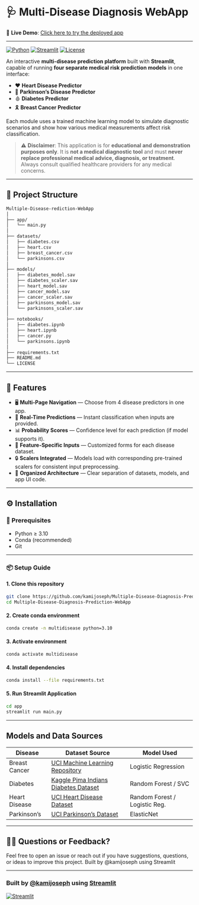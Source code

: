 # 🩺 Multi-Disease Diagnosis WebApp

🔗 **Live Demo**: [Click here to try the deployed app](https://multiple-disease-diagnosis-prediction-webapp-emhpxuygqikbckvaz.streamlit.app/)

---

[![Python](https://img.shields.io/badge/Python-3.10+-blue.svg)](https://www.python.org/)
[![Streamlit](https://img.shields.io/badge/Built%20with-Streamlit-ff4b4b.svg)](https://streamlit.io/)
[![License](https://img.shields.io/badge/License-MIT-lightgrey.svg)](LICENSE)

An interactive **multi-disease prediction platform** built with **Streamlit**, capable of running **four separate medical risk prediction models** in one interface:

- ❤️ **Heart Disease Predictor**  
- 🧠 **Parkinson’s Disease Predictor**  
- 🩸 **Diabetes Predictor**  
- 🎗 **Breast Cancer Predictor**

Each module uses a trained machine learning model to simulate diagnostic scenarios and show how various medical measurements affect risk classification.

> ⚠️ **Disclaimer**: This application is for **educational and demonstration purposes only**. It is **not a medical diagnostic tool** and must **never replace professional medical advice, diagnosis, or treatment**. Always consult qualified healthcare providers for any medical concerns.

---

## 📁 Project Structure
```bash
Multiple-Disease-rediction-WebApp
│
├── app/
│   └── main.py
│
├── datasets/
│   ├── diabetes.csv
│   ├── heart.csv
│   ├── breast_cancer.csv
│   └── parkinsons.csv
│
├── models/
│   ├── diabetes_model.sav
│   ├── diabetes_scaler.sav
│   ├── heart_model.sav
│   ├── cancer_model.sav
│   ├── cancer_scaler.sav
│   ├── parkinsons_model.sav
│   └── parkinsons_scaler.sav
│
├── notebooks/
│   ├── diabetes.ipynb
│   ├── heart.ipynb
│   ├── cancer.py
│   └── parkinsons.ipynb
│
├── requirements.txt 
├── README.md
└── LICENSE
```

---

## 🚀 Features

- 🖥 **Multi-Page Navigation** — Choose from 4 disease predictors in one app.
- 🎯 **Real-Time Predictions** — Instant classification when inputs are provided.
- 📊 **Probability Scores** — Confidence level for each prediction (if model supports it).
- 🧩 **Feature-Specific Inputs** — Customized forms for each disease dataset.
- 🔒 **Scalers Integrated** — Models load with corresponding pre-trained scalers for consistent input preprocessing.
- 📂 **Organized Architecture** — Clear separation of datasets, models, and app UI code.

---

## ⚙️ Installation

### 🔐 Prerequisites
- Python ≥ 3.10
- Conda (recommended)
- Git

---

### 📦 Setup Guide

#### 1. Clone this repository
```bash
git clone https://github.com/kamijoseph/Multiple-Disease-Diagnosis-Prediction-WebApp.git
cd Multiple-Disease-Diagnosis-Prediction-WebApp

```
#### 2. Create conda environment
```bash
conda create -n multidisease python=3.10
```

#### 3. Activate environment
```bash
conda activate multidisease
```

#### 4. Install dependencies
```bash
conda install --file requirements.txt
```

#### 5. Run Streamlit Application
```bash
cd app
streamlit run main.py
```

---
## Models and Data Sources

| Disease       | Dataset Source                                                                                                      | Model Used                    |
| ------------- | ------------------------------------------------------------------------------------------------------------------- | ----------------------------- |
| Breast Cancer | [UCI Machine Learning Repository](https://archive.ics.uci.edu/ml/datasets/Breast+Cancer+Wisconsin+%28Diagnostic%29) | Logistic Regression           |
| Diabetes      | [Kaggle Pima Indians Diabetes Dataset](https://www.kaggle.com/datasets/uciml/pima-indians-diabetes-database)        | Random Forest / SVC           |
| Heart Disease | [UCI Heart Disease Dataset](https://archive.ics.uci.edu/ml/datasets/heart+Disease)                                  | Random Forest / Logistic Reg. |
| Parkinson’s   | [UCI Parkinson’s Dataset](https://archive.ics.uci.edu/ml/datasets/parkinsons)                                       | ElasticNet

---

## 🙋‍♂️ Questions or Feedback?

Feel free to open an issue or reach out if you have suggestions, questions, or ideas to improve this project.
Built by @kamijoseph using Streamlit

---

### Built by [@kamijoseph](https://github.com/kamijoseph) using [Streamlit](https://streamlit.io/)
[![Streamlit](https://static.streamlit.io/badges/streamlit_badge_black_white.svg)](https://multiple-disease-diagnosis-prediction-webapp-emhpxuygqikbckvaz.streamlit.app/)